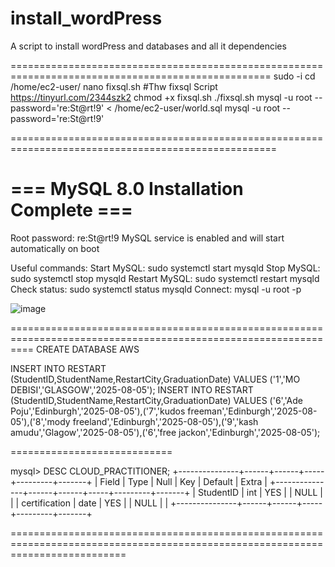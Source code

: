 # install_wordPress
A script to install wordPress and databases and all it dependencies 

===================================================================================================
sudo -i
cd /home/ec2-user/
nano fixsql.sh #Thw fixsql Script https://tinyurl.com/2344szk2
chmod +x fixsql.sh
./fixsql.sh
mysql -u root --password='re:St@rt!9' < /home/ec2-user/world.sql
mysql -u root --password='re:St@rt!9'



====================================================================================================

=== MySQL 8.0 Installation Complete ===
==================================================
Root password: re:St@rt!9
MySQL service is enabled and will start automatically on boot

Useful commands:
  Start MySQL:   sudo systemctl start mysqld
  Stop MySQL:    sudo systemctl stop mysqld
  Restart MySQL: sudo systemctl restart mysqld
  Check status:  sudo systemctl status mysqld
  Connect:       mysql -u root -p


![image](https://github.com/user-attachments/assets/7dfa054d-2c1b-4702-942f-a6eb3d898e5d)

================================================================================================================
CREATE DATABASE AWS

INSERT INTO RESTART (StudentID,StudentName,RestartCity,GraduationDate) VALUES ('1','MO DEBISI','GLASGOW','2025-08-05');
INSERT INTO RESTART (StudentID,StudentName,RestartCity,GraduationDate) VALUES ('6','Ade Poju','Edinburgh','2025-08-05'),('7','kudos freeman','Edinburgh','2025-08-05'),('8','mody freeland','Edinburgh','2025-08-05'),('9','kash amudu','Glagow','2025-08-05'),('6','free jackon','Edinburgh','2025-08-05');






============================



mysql> DESC CLOUD_PRACTITIONER;
+---------------+------+------+-----+---------+-------+
| Field         | Type | Null | Key | Default | Extra |
+---------------+------+------+-----+---------+-------+
| StudentID     | int  | YES  |     | NULL    |       |
| certification | date | YES  |     | NULL    |       |
+---------------+------+------+-----+---------+-------+


================================================================================================================================
